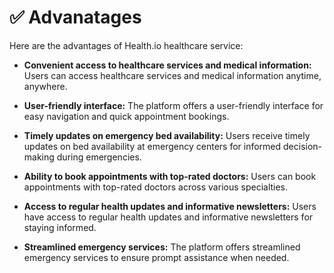 # ✅ Advanatages

Here are the advantages of Health.io healthcare service:

- **Convenient access to healthcare services and medical information:** Users can access healthcare services and medical information anytime, anywhere.

- **User-friendly interface:** The platform offers a user-friendly interface for easy navigation and quick appointment bookings.

- **Timely updates on emergency bed availability:** Users receive timely updates on bed availability at emergency centers for informed decision-making during emergencies.

- **Ability to book appointments with top-rated doctors:** Users can book appointments with top-rated doctors across various specialties.

- **Access to regular health updates and informative newsletters:** Users have access to regular health updates and informative newsletters for staying informed.

- **Streamlined emergency services:** The platform offers streamlined emergency services to ensure prompt assistance when needed.
